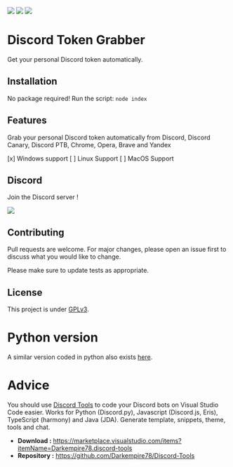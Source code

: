 ![](https://img.shields.io/codefactor/grade/github/Darkempire78/Discord-Token-Grabber?style=for-the-badge) 
![](https://img.shields.io/github/repo-size/Darkempire78/Discord-Token-Grabber?style=for-the-badge) 
<a href="https://discord.com/invite/sPvJmY7mcV"><img src="https://img.shields.io/discord/831524351311609907?color=%237289DA&label=DISCORD&style=for-the-badge"></a>

# Discord Token Grabber
Get your personal Discord token automatically.

## Installation
No package required!
Run the script: `node index`

## Features

Grab your personal Discord token automatically from Discord, Discord Canary, Discord PTB, Chrome, Opera, Brave and Yandex

[x] Windows support
[ ] Linux Support
[ ] MacOS Support

## Discord

Join the Discord server !

[![](https://i.imgur.com/UfyvtOL.png)](https://discord.gg/sPvJmY7mcV)

## Contributing

Pull requests are welcome. For major changes, please open an issue first to discuss what you would like to change.

Please make sure to update tests as appropriate.

## License

This project is under [GPLv3](https://github.com/Darkempire78/Discord-Token-Grabber/blob/master/LICENSE).

# Python version
A similar version coded in python also exists [here](https://github.com/wodxgod/Discord-Token-Grabber).

# Advice 

You should use [Discord Tools](https://marketplace.visualstudio.com/items?itemName=Darkempire78.discord-tools) to code your Discord bots on Visual Studio Code easier.
Works for Python (Discord.py), Javascript (Discord.js, Eris), TypeScript (harmony) and Java (JDA). Generate template, snippets, theme, tools and chat.
- **Download :** https://marketplace.visualstudio.com/items?itemName=Darkempire78.discord-tools
- **Repository :** https://github.com/Darkempire78/Discord-Tools
